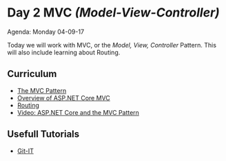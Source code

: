 # Day 2 MVC _(Model-View-Controller)_
Agenda: Monday 04-09-17

Today we will work with MVC, or the _Model, View, Controller_ Pattern.
This will also include learning about Routing.

## Curriculum
* [The MVC Pattern](https://github.com/ElectiveAspNet/02_MVC/blob/master/Materials/MVC.pdf)
* [Overview of ASP.NET Core MVC](https://docs.microsoft.com/en-us/aspnet/core/mvc/overview)
* [Routing](https://docs.microsoft.com/en-us/aspnet/core/fundamentals/routing)
* [Video: ASP.NET Core and the MVC Pattern](https://mva.microsoft.com/en-US/training-courses/introduction-to-aspnet-core-10-16841?l=yiobVeE6C_3506218965)

## Usefull Tutorials
* [Git-IT](https://github.com/ElectiveAspNet/02_MVC/blob/master/Tutorials/readme.md)

